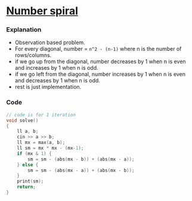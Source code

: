 # [Number spiral](https://cses.fi/problemset/task/1071)

### Explanation

-   Observation based problem.
-   For every diagonal, number = `n^2 - (n-1)` where n is the number of rows/columns.
-   if we go up from the diagonal, number decreases by 1 when n is even and increases by 1 when n is odd.
-   if we go left from the diagonal, number increases by 1 when n is even and decreases by 1 when n is odd.
-   rest is just implementation.

### Code

```cpp
// code is for 1 iteration
void solve()
{
    ll a, b;
    cin >> a >> b;
    ll mx = max(a, b);
    ll sm = mx * mx - (mx-1);
    if (mx & 1) {
        sm = sm - (abs(mx - b)) + (abs(mx - a));
    } else {
        sm = sm - (abs(mx - a)) + (abs(mx - b));
    }
    print(sm);
    return;
}
```
